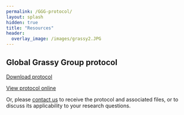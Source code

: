 ```yaml
---
permalink: /GGG-protocol/
layout: splash
hidden: true
title: "Resources"
header:
  overlay_image: /images/grassy2.JPG
---
```


## Global Grassy Group protocol

<a href="/docs/GGG-protocol-v1.2.pdf" download>Download protocol</a>

[View protocol online](https://doi.org/10.21203/rs.3.pex-1905/v1) 

Or, please [contact us](/contact) to receive the protocol and associated files, or to discuss its applicability to your research questions.
